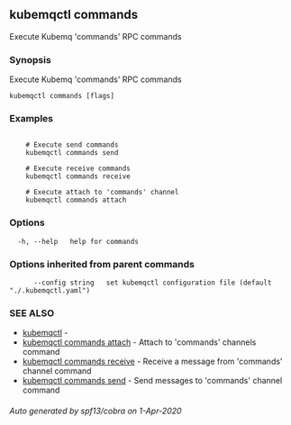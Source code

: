 ## kubemqctl commands

Execute Kubemq 'commands' RPC commands

### Synopsis

Execute Kubemq 'commands' RPC commands

```
kubemqctl commands [flags]
```

### Examples

```

	# Execute send commands 
	kubemqctl commands send

	# Execute receive commands
	kubemqctl commands receive

	# Execute attach to 'commands' channel
	kubemqctl commands attach

```

### Options

```
  -h, --help   help for commands
```

### Options inherited from parent commands

```
      --config string   set kubemqctl configuration file (default "./.kubemqctl.yaml")
```

### SEE ALSO

* [kubemqctl](kubemqctl.md)	 - 
* [kubemqctl commands attach](kubemqctl_commands_attach.md)	 - Attach to 'commands' channels command
* [kubemqctl commands receive](kubemqctl_commands_receive.md)	 - Receive a message from 'commands' channel command
* [kubemqctl commands send](kubemqctl_commands_send.md)	 - Send messages to 'commands' channel command

###### Auto generated by spf13/cobra on 1-Apr-2020
